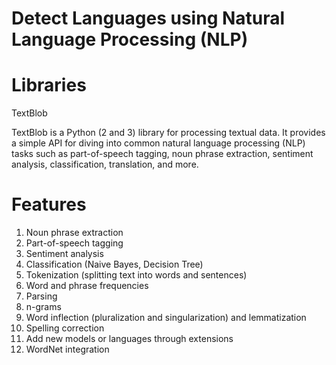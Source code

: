 # Detect Languages using Natural Language Processing (NLP)

# Libraries

TextBlob

TextBlob is a Python (2 and 3) library for processing textual data. It provides a simple API for diving into common natural language processing (NLP) tasks such as part-of-speech tagging, noun phrase extraction, sentiment analysis, classification, translation, and more.


# Features

1) Noun phrase extraction
2) Part-of-speech tagging
3) Sentiment analysis
4) Classification (Naive Bayes, Decision Tree)
5) Tokenization (splitting text into words and sentences)
6) Word and phrase frequencies
7) Parsing
8) n-grams
9) Word inflection (pluralization and singularization) and lemmatization
10) Spelling correction
11) Add new models or languages through extensions
12) WordNet integration
